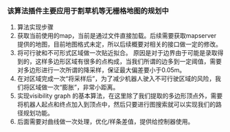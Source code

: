 ### 该算法插件主要应用于割草机等无栅格地图的规划中

1. 算法实现步骤
2. 获取当前使用的map，当前是通过文件直接加载。后续需要获取mapserver 提供的地图，目前地图格式未定，所以后续概要对相关的接口做一定的修改。
3. 将可行驶和不可形式区域做一次贴近拟合。 原因是对于边界由于可能是录取得到的，这样多边形区域有很多的点构成，当我们所谓的边多到一定阈值，需要对多边形进行一次所谓的降采样，保证最大偏差要小于0.05m。
4. 在对区域完成一次“将采样后”，为了减少机器人驶入不可行驶区域的风险，我们将区域做一次“膨胀”，非常小距离。
5. 实现visibility graph 的基本算法，在这里除了我们提取的多边形顶点外，需要将机器人起点和终点加入到顶点中，然后只要进行图搜索就可以实现我们的路径规划功能。
6. 后面需要对曲线做一次处理，优化/样条差值，提供给控制器使用。
